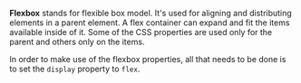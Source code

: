 **Flexbox** stands for flexible box model. It's used for aligning and distributing elements in a parent element. A flex container can expand and fit the items available inside of it. Some of the CSS properties are used only for the parent and others only on the items.


In order to make use of the flexbox properties, all that needs to be done is to set the `display` property to `flex`.